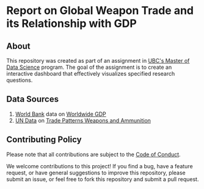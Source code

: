 # Report on Global Weapon Trade and its Relationship with GDP

## About
This repository was created as part of an assignment in [UBC's Master of Data Science](https://masterdatascience.ubc.ca/) program. The goal of the assignment is to create an interactive dashboard that effectively visualizes specified research questions.

## Data Sources
1. [World Bank](https://www.worldbank.org/) data on [Worldwide GDP](https://data.worldbank.org/indicator/NY.GDP.MKTP.CD)
2. [UN Data](http://data.un.org/Default.aspx) on [Trade Patterns Weapons and Ammunition](http://data.un.org/Data.aspx?d=ComTrade&f=_l1Code%3a93)

## Contributing Policy
Please note that all contributions are subject to the [Code of Conduct]('CODE_OF_CONDUCT.md').

We welcome contributions to this project! If you find a bug, have a feature request, or have general suggestions to improve this repository, please submit an issue, or feel free to fork this repository and submit a pull request.
